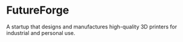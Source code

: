# FutureForge
A startup that designs and manufactures high-quality 3D printers for industrial and personal use.
